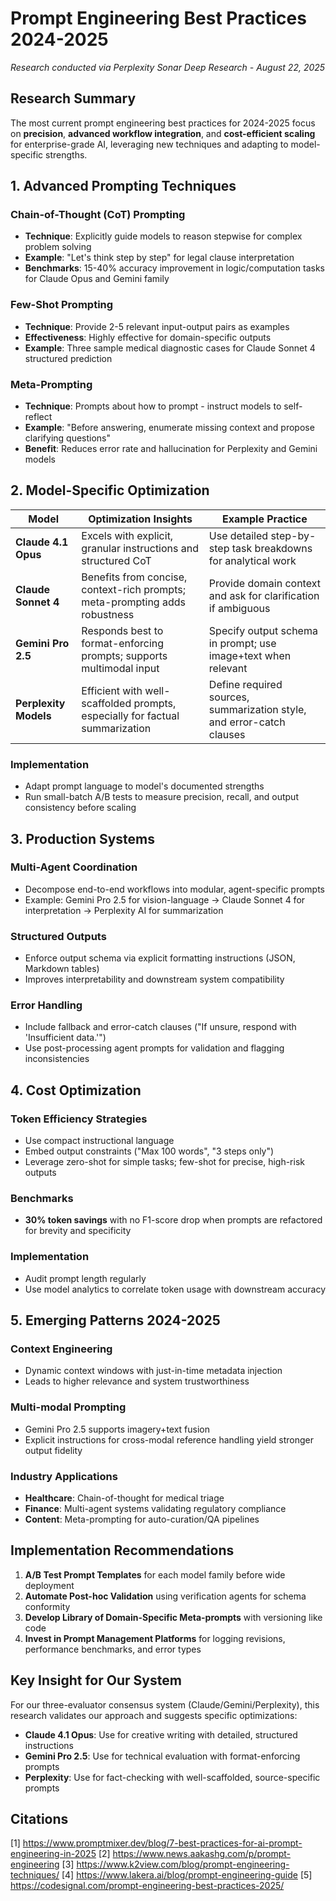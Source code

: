 # Prompt Engineering Best Practices 2024-2025

*Research conducted via Perplexity Sonar Deep Research - August 22, 2025*

## Research Summary

The most current prompt engineering best practices for 2024-2025 focus on **precision**, **advanced workflow integration**, and **cost-efficient scaling** for enterprise-grade AI, leveraging new techniques and adapting to model-specific strengths.

## 1. Advanced Prompting Techniques

### Chain-of-Thought (CoT) Prompting
- **Technique**: Explicitly guide models to reason stepwise for complex problem solving
- **Example**: "Let's think step by step" for legal clause interpretation
- **Benchmarks**: 15-40% accuracy improvement in logic/computation tasks for Claude Opus and Gemini family

### Few-Shot Prompting
- **Technique**: Provide 2-5 relevant input-output pairs as examples
- **Effectiveness**: Highly effective for domain-specific outputs
- **Example**: Three sample medical diagnostic cases for Claude Sonnet 4 structured prediction

### Meta-Prompting
- **Technique**: Prompts about how to prompt - instruct models to self-reflect
- **Example**: "Before answering, enumerate missing context and propose clarifying questions"
- **Benefit**: Reduces error rate and hallucination for Perplexity and Gemini models

## 2. Model-Specific Optimization

| Model | Optimization Insights | Example Practice |
|-------|----------------------|------------------|
| **Claude 4.1 Opus** | Excels with explicit, granular instructions and structured CoT | Use detailed step-by-step task breakdowns for analytical work |
| **Claude Sonnet 4** | Benefits from concise, context-rich prompts; meta-prompting adds robustness | Provide domain context and ask for clarification if ambiguous |
| **Gemini Pro 2.5** | Responds best to format-enforcing prompts; supports multimodal input | Specify output schema in prompt; use image+text when relevant |
| **Perplexity Models** | Efficient with well-scaffolded prompts, especially for factual summarization | Define required sources, summarization style, and error-catch clauses |

### Implementation
- Adapt prompt language to model's documented strengths
- Run small-batch A/B tests to measure precision, recall, and output consistency before scaling

## 3. Production Systems

### Multi-Agent Coordination
- Decompose end-to-end workflows into modular, agent-specific prompts
- Example: Gemini Pro 2.5 for vision-language → Claude Sonnet 4 for interpretation → Perplexity AI for summarization

### Structured Outputs
- Enforce output schema via explicit formatting instructions (JSON, Markdown tables)
- Improves interpretability and downstream system compatibility

### Error Handling
- Include fallback and error-catch clauses ("If unsure, respond with 'Insufficient data.'")
- Use post-processing agent prompts for validation and flagging inconsistencies

## 4. Cost Optimization

### Token Efficiency Strategies
- Use compact instructional language
- Embed output constraints ("Max 100 words", "3 steps only")
- Leverage zero-shot for simple tasks; few-shot for precise, high-risk outputs

### Benchmarks
- **30% token savings** with no F1-score drop when prompts are refactored for brevity and specificity

### Implementation
- Audit prompt length regularly
- Use model analytics to correlate token usage with downstream accuracy

## 5. Emerging Patterns 2024-2025

### Context Engineering
- Dynamic context windows with just-in-time metadata injection
- Leads to higher relevance and system trustworthiness

### Multi-modal Prompting
- Gemini Pro 2.5 supports imagery+text fusion
- Explicit instructions for cross-modal reference handling yield stronger output fidelity

### Industry Applications
- **Healthcare**: Chain-of-thought for medical triage
- **Finance**: Multi-agent systems validating regulatory compliance
- **Content**: Meta-prompting for auto-curation/QA pipelines

## Implementation Recommendations

1. **A/B Test Prompt Templates** for each model family before wide deployment
2. **Automate Post-hoc Validation** using verification agents for schema conformity
3. **Develop Library of Domain-Specific Meta-prompts** with versioning like code
4. **Invest in Prompt Management Platforms** for logging revisions, performance benchmarks, and error types

## Key Insight for Our System

For our three-evaluator consensus system (Claude/Gemini/Perplexity), this research validates our approach and suggests specific optimizations:

- **Claude 4.1 Opus**: Use for creative writing with detailed, structured instructions
- **Gemini Pro 2.5**: Use for technical evaluation with format-enforcing prompts
- **Perplexity**: Use for fact-checking with well-scaffolded, source-specific prompts

## Citations
[1] https://www.promptmixer.dev/blog/7-best-practices-for-ai-prompt-engineering-in-2025
[2] https://www.news.aakashg.com/p/prompt-engineering
[3] https://www.k2view.com/blog/prompt-engineering-techniques/
[4] https://www.lakera.ai/blog/prompt-engineering-guide
[5] https://codesignal.com/prompt-engineering-best-practices-2025/
